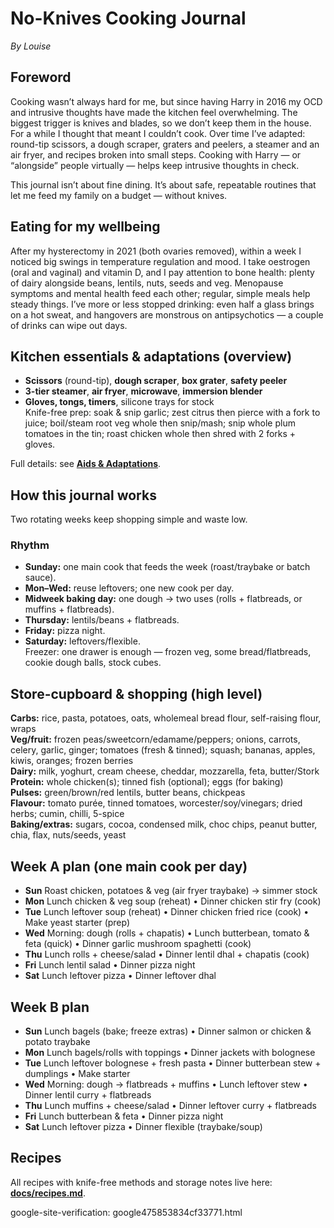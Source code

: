 # No-Knives Cooking Journal
_By Louise_

## Foreword
Cooking wasn’t always hard for me, but since having Harry in 2016 my OCD and intrusive thoughts have made the kitchen feel overwhelming. The biggest trigger is knives and blades, so we don’t keep them in the house. For a while I thought that meant I couldn’t cook. Over time I’ve adapted: round-tip scissors, a dough scraper, graters and peelers, a steamer and an air fryer, and recipes broken into small steps. Cooking with Harry — or “alongside” people virtually — helps keep intrusive thoughts in check.

This journal isn’t about fine dining. It’s about safe, repeatable routines that let me feed my family on a budget — without knives.

## Eating for my wellbeing
After my hysterectomy in 2021 (both ovaries removed), within a week I noticed big swings in temperature regulation and mood. I take oestrogen (oral and vaginal) and vitamin D, and I pay attention to bone health: plenty of dairy alongside beans, lentils, nuts, seeds and veg. Menopause symptoms and mental health feed each other; regular, simple meals help steady things. I’ve more or less stopped drinking: even half a glass brings on a hot sweat, and hangovers are monstrous on antipsychotics — a couple of drinks can wipe out days.

## Kitchen essentials & adaptations (overview)
- **Scissors** (round-tip), **dough scraper**, **box grater**, **safety peeler**  
- **3-tier steamer**, **air fryer**, **microwave**, **immersion blender**  
- **Gloves, tongs, timers**, silicone trays for stock  
Knife-free prep: soak & snip garlic; zest citrus then pierce with a fork to juice; boil/steam root veg whole then snip/mash; snip whole plum tomatoes in the tin; roast chicken whole then shred with 2 forks + gloves.

Full details: see **[Aids & Adaptations](aids-and-adaptations.md)**.

## How this journal works
Two rotating weeks keep shopping simple and waste low.

### Rhythm
- **Sunday:** one main cook that feeds the week (roast/traybake or batch sauce).  
- **Mon–Wed:** reuse leftovers; one new cook per day.  
- **Midweek baking day:** one dough → two uses (rolls + flatbreads, or muffins + flatbreads).  
- **Thursday:** lentils/beans + flatbreads.  
- **Friday:** pizza night.  
- **Saturday:** leftovers/flexible.  
Freezer: one drawer is enough — frozen veg, some bread/flatbreads, cookie dough balls, stock cubes.

## Store-cupboard & shopping (high level)
**Carbs:** rice, pasta, potatoes, oats, wholemeal bread flour, self-raising flour, wraps  
**Veg/fruit:** frozen peas/sweetcorn/edamame/peppers; onions, carrots, celery, garlic, ginger; tomatoes (fresh & tinned); squash; bananas, apples, kiwis, oranges; frozen berries  
**Dairy:** milk, yoghurt, cream cheese, cheddar, mozzarella, feta, butter/Stork  
**Protein:** whole chicken(s); tinned fish (optional); eggs (for baking)  
**Pulses:** green/brown/red lentils, butter beans, chickpeas  
**Flavour:** tomato purée, tinned tomatoes, worcester/soy/vinegars; dried herbs; cumin, chilli, 5-spice  
**Baking/extras:** sugars, cocoa, condensed milk, choc chips, peanut butter, chia, flax, nuts/seeds, yeast

## Week A plan (one main cook per day)
- **Sun** Roast chicken, potatoes & veg (air fryer traybake) → simmer stock  
- **Mon** Lunch chicken & veg soup (reheat) • Dinner chicken stir fry (cook)  
- **Tue** Lunch leftover soup (reheat) • Dinner chicken fried rice (cook) • Make yeast starter (prep)  
- **Wed** Morning: dough (rolls + chapatis) • Lunch butterbean, tomato & feta (quick) • Dinner garlic mushroom spaghetti (cook)  
- **Thu** Lunch rolls + cheese/salad • Dinner lentil dhal + chapatis (cook)  
- **Fri** Lunch lentil salad • Dinner pizza night  
- **Sat** Lunch leftover pizza • Dinner leftover dhal

## Week B plan
- **Sun** Lunch bagels (bake; freeze extras) • Dinner salmon or chicken & potato traybake  
- **Mon** Lunch bagels/rolls with toppings • Dinner jackets with bolognese  
- **Tue** Lunch leftover bolognese + fresh pasta • Dinner butterbean stew + dumplings • Make starter  
- **Wed** Morning: dough → flatbreads + muffins • Lunch leftover stew • Dinner lentil curry + flatbreads  
- **Thu** Lunch muffins + cheese/salad • Dinner leftover curry + flatbreads  
- **Fri** Lunch butterbean & feta • Dinner pizza night  
- **Sat** Lunch leftover pizza • Dinner flexible (traybake/soup)

## Recipes
All recipes with knife-free methods and storage notes live here: **[docs/recipes.md](recipes.md)**.

google-site-verification: google475853834cf33771.html
